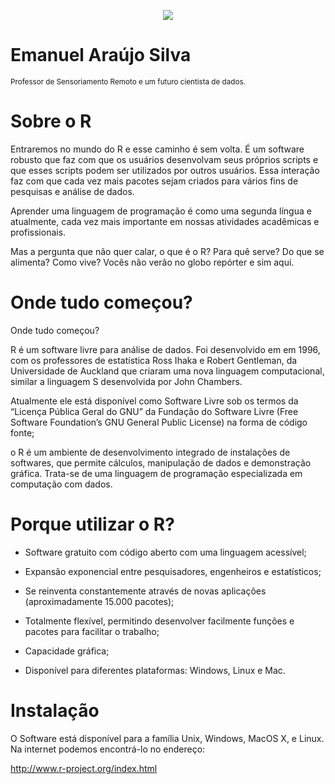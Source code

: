 <p align="center">
  <img src="https://github.com/emanuelmad/sigmoidal_data_science/blob/main/data_science.png" >
</p>

# Emanuel Araújo Silva
<sub>Professor de Sensoriamento Remoto e um futuro cientista de dados.</sub>

# Sobre o R 

Entraremos no mundo do R e esse caminho é sem volta. É um software robusto que faz com que os usuários desenvolvam seus próprios scripts e que esses scripts podem ser utilizados por outros usuários. Essa interação faz com que cada vez mais pacotes sejam criados para vários fins de pesquisas e análise de dados.

Aprender uma linguagem de programação é como uma segunda língua e atualmente, cada vez mais importante em nossas atividades acadêmicas e profissionais. 

Mas a pergunta que não quer calar, o que é o R? Para quê serve? Do que se alimenta? Como vive? Vocês não verão no globo repórter e sim aqui.

# Onde tudo começou?

Onde tudo começou?

R é um software livre para análise de dados. Foi desenvolvido em em 1996, com os professores de estatística Ross Ihaka e Robert Gentleman, da Universidade de Auckland que criaram uma nova linguagem computacional, similar a linguagem S desenvolvida por John Chambers.

Atualmente ele está disponível como Software Livre sob os termos da “Licença Pública Geral do GNU” da Fundação do Software Livre (Free Software Foundation’s GNU General Public License) na forma de código fonte;

o R é um ambiente de desenvolvimento integrado de instalações de softwares, que permite cálculos, manipulação de dados e demonstração gráfica. Trata-se de uma linguagem de programação especializada em computação com dados.

# Porque utilizar o R?

* Software gratuito com código aberto com uma linguagem acessível;

* Expansão exponencial entre pesquisadores, engenheiros e estatísticos;

* Se reinventa constantemente através de novas aplicações (aproximadamente 15.000 pacotes);

* Totalmente flexível, permitindo desenvolver facilmente funções e pacotes para facilitar o trabalho;

* Capacidade gráfica;

* Disponível para diferentes plataformas: Windows, Linux e Mac.

# Instalação 

O Software está disponível para a família Unix, Windows, MacOS X, e Linux. Na internet podemos encontrá-lo no endereço:

http://www.r-project.org/index.html
